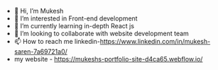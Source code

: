 - 👋 Hi, I’m Mukesh 
- 👀 I’m interested in Front-end development
- 🌱 I’m currently learning in-depth React js
- 💞️ I’m looking to collaborate with website development team
- 📫 How to reach me linkedin-https://www.linkedin.com/in/mukesh-saren-7a69721a0/
- my website - https://mukeshs-portfolio-site-d4ca65.webflow.io/

<!---
MukeshSaren18/MukeshSaren18 is a ✨ special ✨ repository because its `README.md` (this file) appears on your GitHub profile.
You can click the Preview link to take a look at your changes.
--->
